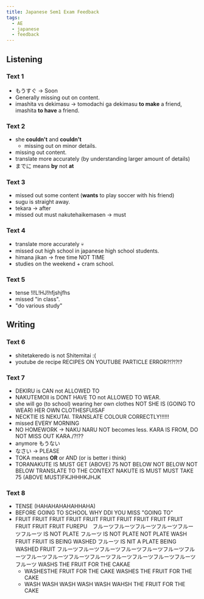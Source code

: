 ```yaml
---
title: Japanese Sem1 Exam Feedback
tags:
  - AE
  - japanese
  - feedback
---
```


## Listening

### Text 1

- もうすぐ -> Soon
- Generally missing out on content.
- imashita vs dekimasu -> tomodachi ga dekimasu **to make** a friend, imashita **to have** a friend.

### Text 2

- she **couldn't** and **couldn't**
  - missing out on minor details.
- missing out content.
- translate more accurately (by understanding larger amount of details)
- までに means **by** not **at**

### Text 3

- missed out some content (**wants** to play soccer with his friend)
- sugu is straight away.
- tekara -> after
- missed out must nakutehaikemasen -> must

### Text 4

- translate more accurately :skull:
- missed out high school in japanese high school students.
- himana jikan -> free time NOT TIME
- studies on the weekend + cram school.

### Text 5

- tense !I!L!HJ!hfjshjfhs
- missed "in class".
- "do various study"

## Writing

### Text 6

- shitetakeredo is not Shitemitai :(
- youtube de recipe RECIPES ON YOUTUBE PARTICLE ERROR?!?!?!?

### Text 7

- DEKIRU is CAN not ALLOWED TO
- NAKUTEMOII is DONT HAVE TO not ALLOWED TO WEAR.
- she will go (to school) wearing her own clothes NOT SHE IS (GOING TO WEAR) HER OWN CLOTHESFUISAF
- NECKTIE IS NEKUTAI. TRANSLATE COLOUR CORRECTLY!!!!!!
- missed EVERY MORNING
- NO HOMEWORK -> NAKU NARU NOT becomes less. KARA IS FROM, DO NOT MISS OUT KARA./?!??
- anymore もうない
- なさい -> PLEASE
- TOKA means **OR** or AND (or is better i think)
- TORANAKUTE IS MUST GET (ABOVE) 75 NOT BELOW NOT BELOW NOT BELOW TRANSLATE TO THE CONTEXT NAKUTE IS MUST MUST TAKE 75 (ABOVE MUST)FKJHHHKJHJK

### Text 8

- TENSE (HAHAHAHAHAHHAHA)
- BEFORE GOING TO SCHOOL WHY DDI YOU MISS "GOING TO"
- FRUIT FRUIT FRUIT FRUIT FRUIT FRUIT FRUIT FRUIT FRUIT FRUIT FRUIT FRUIT FRUIT FUREPU　フルーツフルーツフルーツフルーツフルーツフルーツ IS NOT PLATE フルーツ IS NOT PLATE NOT PLATE WASH FRUIT FRUIT IS BEING WASHED フルーツ IS NIT A PLATE BEING WASHED FRUIT フルーツフルーツフルーツフルーツフルーツフルーツフルーツフルーツフルーツフルーツフルーツフルーツフルーツフルーツフルーツフルーツ WASHS THE FRUIT FOR THE CAKAE
  - WASHESTHE FRUIT FOR THE CAKE WASHES THE FRUIT FOR THE CAKE
  - WASH WASH WASH WASH WASH WAHSH THE FRUIT FOR THE CAKE
